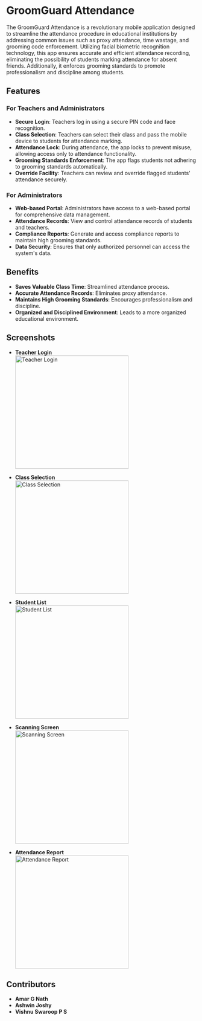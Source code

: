 # GroomGuard Attendance

The GroomGuard Attendance is a revolutionary mobile application designed to streamline the attendance procedure in educational institutions by addressing common issues such as proxy attendance, time wastage, and grooming code enforcement. Utilizing facial biometric recognition technology, this app ensures accurate and efficient attendance recording, eliminating the possibility of students marking attendance for absent friends. Additionally, it enforces grooming standards to promote professionalism and discipline among students.

## Features

### For Teachers and Administrators
- **Secure Login**: Teachers log in using a secure PIN code and face recognition.
- **Class Selection**: Teachers can select their class and pass the mobile device to students for attendance marking.
- **Attendance Lock**: During attendance, the app locks to prevent misuse, allowing access only to attendance functionality.
- **Grooming Standards Enforcement**: The app flags students not adhering to grooming standards automatically.
- **Override Facility**: Teachers can review and override flagged students' attendance securely.

### For Administrators
- **Web-based Portal**: Administrators have access to a web-based portal for comprehensive data management.
- **Attendance Records**: View and control attendance records of students and teachers.
- **Compliance Reports**: Generate and access compliance reports to maintain high grooming standards.
- **Data Security**: Ensures that only authorized personnel can access the system's data.

## Benefits
- **Saves Valuable Class Time**: Streamlined attendance process.
- **Accurate Attendance Records**: Eliminates proxy attendance.
- **Maintains High Grooming Standards**: Encourages professionalism and discipline.
- **Organized and Disciplined Environment**: Leads to a more organized educational environment.

## Screenshots
- **Teacher Login**  
  <img src="./screenshots/user_login.png" alt="Teacher Login" width="300px">

- **Class Selection**  
  <img src="./screenshots/user_home.png" alt="Class Selection" width="300px">

- **Student List**  
  <img src="./screenshots/user_studentList.png" alt="Student List" width="300px">

- **Scanning Screen**  
  <img src="./screenshots/userScanning.png" alt="Scanning Screen" width="300px">

- **Attendance Report**  
  <img src="./screenshots/userSummary.png" alt="Attendance Report" width="300px">


## Contributors

- **Amar G Nath**
- **Ashwin Joshy**
- **Vishnu Swaroop P S**
